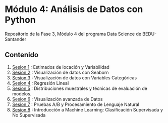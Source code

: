 # Módulo 4: Análisis de Datos con Python
Repositorio de la Fase 3, Módulo 4 del programa Data Science de BEDU-Santander
## Contenido
1. [Sesion 1](https://github.com/LIZZETHGOMEZ/BEDU-Santander-2021/blob/main/Analisis%20de%20Datos%20con%20Python/Sesion_1.ipynb) : Estimados de locación y Variabilidad
2. [Sesion 2](https://github.com/LIZZETHGOMEZ/BEDU-Santander-2021/blob/main/Analisis%20de%20Datos%20con%20Python/Sesion_2.ipynb) : Visualización de datos con Seaborn
3. [Sesion 3](https://github.com/LIZZETHGOMEZ/BEDU-Santander-2021/blob/main/Analisis%20de%20Datos%20con%20Python/Sesion_3.ipynb) : Visualización de datos con Variables Categóricas
4. [Sesion 4](https://github.com/LIZZETHGOMEZ/BEDU-Santander-2021/blob/main/Analisis%20de%20Datos%20con%20Python/Sesion_4.ipynb) : Regresión Lineal
5. [Sesion 5](https://github.com/LIZZETHGOMEZ/BEDU-Santander-2021/blob/main/Analisis%20de%20Datos%20con%20Python/Sesion_5.ipynb) : Distribuciones muestrales y técnicas de evaluación de modelos.
6. [Sesion 6](https://github.com/LIZZETHGOMEZ/BEDU-Santander-2021/blob/main/Analisis%20de%20Datos%20con%20Python/Sesion_6.ipynb) : Visualización avanzada de Datos
7. [Sesion 7](https://github.com/LIZZETHGOMEZ/BEDU-Santander-2021/blob/main/Analisis%20de%20Datos%20con%20Python/Sesion_7.ipynb) : Pruebas A/B y Procesamiento de Lenguaje Natural
8. [Sesion 8](https://github.com/LIZZETHGOMEZ/BEDU-Santander-2021/blob/main/Analisis%20de%20Datos%20con%20Python/Sesion_8.ipynb) : Introducción a Machine Learning: Clasificación Supervisada y No Supervisada
